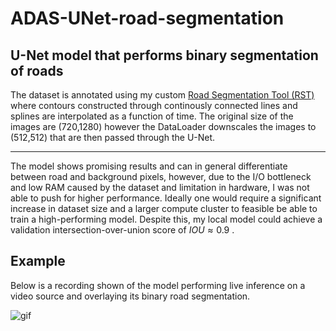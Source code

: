 # ADAS-UNet-road-segmentation

## U-Net model that performs binary segmentation of roads

The dataset is annotated using my custom [Road Segmentation Tool (RST)](https://github.com/Darakhsh1999/Road-Segmentation-Tool) where contours constructed through continously connected lines and splines are interpolated as a function of time. The original size of the images are (720,1280) however the DataLoader downscales the images to (512,512) that are then passed through the U-Net.

---

The model shows promising results and can in general differentiate between road and background pixels, however, due to the I/O bottleneck and low RAM caused by the dataset and limitation in hardware, I was not able to push for higher performance. Ideally one would require a significant increase in dataset size and a larger compute cluster to feasible be able to train a high-performing model. Despite this, my local model could achieve a validation intersection-over-union score of $IOU \approx 0.9$ .

## **Example**

Below is a recording shown of the model performing live inference on a video source and overlaying its binary road segmentation.

![gif](link_to_file.gif)